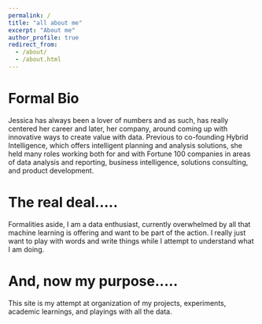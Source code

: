 ```yaml
---
permalink: /
title: "all about me"
excerpt: "About me"
author_profile: true
redirect_from: 
  - /about/
  - /about.html
---
```


Formal Bio
======

Jessica has always been a lover of numbers and as such, has really centered her career and later, her company, around coming up with innovative ways to create value with data. Previous to co-founding Hybrid Intelligence, which offers intelligent planning and analysis solutions, she held many roles working both for and with Fortune 100 companies in areas of data analysis and reporting, business intelligence, solutions consulting, and product development.

The real deal.....
======

Formalities aside, I am a data enthusiast, currently overwhelmed by all that machine learning is offering and want to be part of the action.  I really just want to play with words and write things while I attempt to understand what I am doing.

And, now my purpose.....
======

This site is my attempt at organization of my projects, experiments, academic learnings, and playings with all the data.
